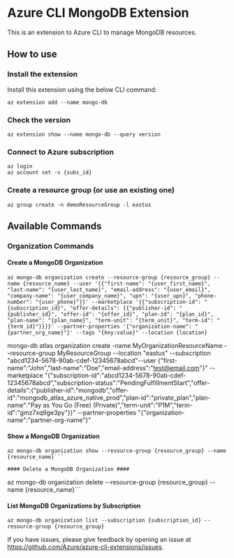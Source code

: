 # Azure CLI MongoDB Extension #

This is an extension to Azure CLI to manage MongoDB resources.

## How to use ##

### Install the extension ###

Install this extension using the below CLI command:
```
az extension add --name mongo-db
```

### Check the version ###

```
az extension show --name mongo-db --query version
```

### Connect to Azure subscription ###

```
az login
az account set -s {subs_id}
```

### Create a resource group (or use an existing one) ###

```
az group create -n demoResourceGroup -l eastus
```

## Available Commands ##

### Organization Commands ###

#### Create a MongoDB Organization ####

```
az mongo-db organization create --resource-group {resource_group} --name {resource_name} --user '{{"first-name": "{user_first_name}", "last-name": "{user_last_name}", "email-address": "{user_email}", "company-name": "{user_company_name}", "upn": "{user_upn}", "phone-number": "{user_phone}"}}' --marketplace '{{"subscription-id": "{subscription_id}", "offer-details": {{"publisher-id": "{publisher_id}", "offer-id": "{offer_id}", "plan-id": "{plan_id}", "plan-name": "{plan_name}", "term-unit": "{term_unit}", "term-id": "{term_id}"}}}}' --partner-properties '{"organization-name": "{partner_org_name}"}' --tags "{key:value}" --location {location}
```

mongo-db atlas organization create -name MyOrganizationResourceName --resource-group MyResourceGroup --location "eastus" --subscription "abcd1234-5678-90ab-cdef-12345678abcd"--user {"first-name":"John","last-name":"Doe","email-address":"test@email.com"}" --marketplace "{"subscription-id":"abcd1234-5678-90ab-cdef-12345678abcd","subscription-status":"PendingFulfillmentStart","offer-details":{"publisher-id":"mongodb","offer-id":"mongodb_atlas_azure_native_prod","plan-id":"private_plan","plan-name":"Pay as You Go (Free) (Private)","term-unit":"P1M","term-id":"gmz7xq9ge3py"}}" --partner-properties "{"organization-name":"partner-org-name"}"

#### Show a MongoDB Organization ####

```
az mongo-db organization show --resource-group {resource_group} --name {resource_name}```

#### Delete a MongoDB Organization ####

```
az mongo-db organization delete --resource-group {resource_group} --name {resource_name}```

#### List MongoDB Organizations by Subscription ####

```
az mongo-db organization list --subscription {subscription_id} --resource-group {resource_group}
```

If you have issues, please give feedback by opening an issue at https://github.com/Azure/azure-cli-extensions/issues.
